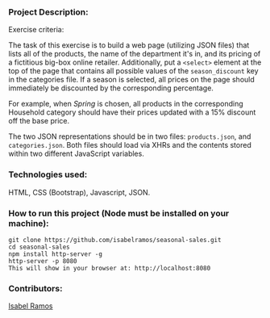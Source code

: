 ### Project Description:

Exercise criteria:

The task of this exercise is to build a web page (utilizing JSON files) that lists all of the products, the name of the department it's in, and its pricing of a fictitious big-box online retailer. Additionally, put a `<select>` element at the top of the page that contains all possible values of the `season_discount` key in the categories file. If a season is selected, all prices on the page should immediately be discounted by the corresponding percentage.

For example, when _Spring_ is chosen, all products in the corresponding Household category should have their prices updated with a 15% discount off the base price.

The two JSON representations should be in two files: `products.json`, and `categories.json`. Both files should load via XHRs and the contents stored within two different JavaScript variables.

### Technologies used:

HTML, CSS (Bootstrap), Javascript, JSON.

### How to run this project (Node must be installed on your machine):

```
git clone https://github.com/isabelramos/seasonal-sales.git
cd seasonal-sales
npm install http-server -g
http-server -p 8080
This will show in your browser at: http://localhost:8080
```

### Contributors:
[Isabel Ramos](https://github.com/isabelramos)